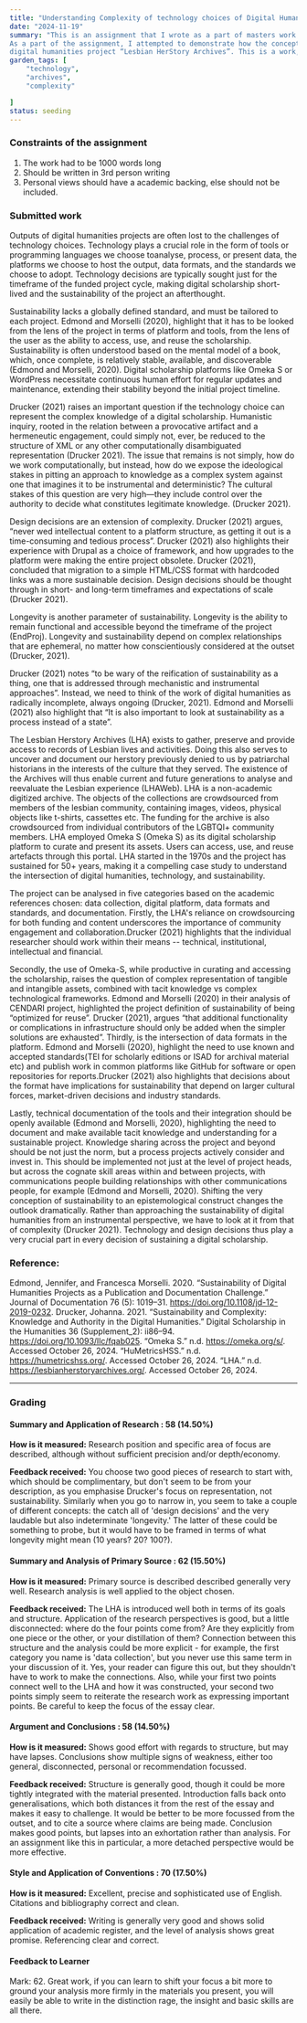 ```yaml
---
title: "Understanding Complexity of technology choices of Digital Humanities Projects"
date: "2024-11-19"
summary: "This is an assignment that I wrote as a part of masters work with a 1000 word limitation.
As a part of the assignment, I attempted to demonstrate how the concept of sustainability as applied to technology choices of digital archives can help us understand the choices made in the
digital humanities project “Lesbian HerStory Archives”. This is a work, I intend to continue focussing on. "
garden_tags: [
    "technology",
    "archives",
    "complexity"

]
status: seeding
---
```


### Constraints of the assignment
1. The work had to be 1000 words long
2. Should be written in 3rd person writing
3. Personal views should have a academic backing, else should not be included.

### Submitted work

Outputs of digital humanities projects are often lost to the challenges of technology choices.
Technology plays a crucial role in the form of tools or programming languages we choose toanalyse, process, or present data, the platforms we choose to host the output, data formats,
and the standards we choose to adopt. Technology decisions are typically sought just for the
timeframe of the funded project cycle, making digital scholarship short-lived and the
sustainability of the project an afterthought.


Sustainability lacks a globally defined standard, and must be tailored to each project.
Edmond and Morselli (2020), highlight that it has to be looked from the lens of the project in
terms of platform and tools, from the lens of the user as the ability to access, use, and reuse
the scholarship. Sustainability is often understood based on the mental model of a book,
which, once complete, is relatively stable, available, and discoverable (Edmond and Morselli,
2020). Digital scholarship platforms like Omeka S or WordPress necessitate continuous
human effort for regular updates and maintenance, extending their stability beyond the
initial project timeline.


Drucker (2021) raises an important question if the technology choice can represent the
complex knowledge of a digital scholarship. Humanistic inquiry, rooted in the relation
between a provocative artifact and a hermeneutic engagement, could simply not, ever, be
reduced to the structure of XML or any other computationally disambiguated representation
(Drucker 2021). The issue that remains is not simply, how do we work computationally, but
instead, how do we expose the ideological stakes in pitting an approach to knowledge as a
complex system against one that imagines it to be instrumental and deterministic? The
cultural stakes of this question are very high—they include control over the authority to
decide what constitutes legitimate knowledge. (Drucker 2021).


Design decisions are an extension of complexity. Drucker (2021) argues, “never wed
intellectual content to a platform structure, as getting it out is a time-consuming and tedious
process”. Drucker (2021) also highlights their experience with Drupal as a choice of
framework, and how upgrades to the platform were making the entire project obsolete.
Drucker (2021), concluded that migration to a simple HTML/CSS format with hardcoded links
was a more sustainable decision. Design decisions should be thought through in short- and
long-term timeframes and expectations of scale (Drucker 2021).


Longevity is another parameter of sustainability. Longevity is the ability to remain functional
and accessible beyond the timeframe of the project (EndProj). Longevity and sustainability
depend on complex relationships that are ephemeral, no matter how conscientiously
considered at the outset (Drucker, 2021).

Drucker (2021) notes “to be wary of the reification of sustainability as a thing, one that is
addressed through mechanistic and instrumental approaches”. Instead, we need to think of
the work of digital humanities as radically incomplete, always ongoing (Drucker, 2021).
Edmond and Morselli (2021) also highlight that “It is also important to look at sustainability
as a process instead of a state”.


The Lesbian Herstory Archives (LHA) exists to gather, preserve and provide access to records
of Lesbian lives and activities. Doing this also serves to uncover and document our herstory
previously denied to us by patriarchal historians in the interests of the culture that they
served. The existence of the Archives will thus enable current and future generations to
analyse and reevaluate the Lesbian experience (LHAWeb). LHA is a non-academic digitized
archive. The objects of the collections are crowdsourced from members of the lesbian community, containing images, videos, physical objects like t-shirts, cassettes etc. The
funding for the archive is also crowdsourced from individual contributors of the LGBTQI+
community members. LHA employed Omeka S (Omeka S) as its digital scholarship platform
to curate and present its assets. Users can access, use, and reuse artefacts through this
portal. LHA started in the 1970s and the project has sustained for 50+ years, making it a
compelling case study to understand the intersection of digital humanities, technology, and
sustainability.


The project can be analysed in five categories based on the academic references chosen:
data collection, digital platform, data formats and standards, and documentation.
Firstly, the LHA's reliance on crowdsourcing for both funding and content underscores the
importance of community engagement and collaboration.Drucker (2021) highlights that the
individual researcher should work within their means -- technical, institutional, intellectual
and financial.


Secondly, the use of Omeka-S, while productive in curating and accessing the scholarship,
raises the question of complex representation of tangible and intangible assets, combined
with tacit knowledge vs complex technological frameworks. Edmond and Morselli (2020) in
their analysis of CENDARI project, highlighted the project definition of sustainability of being
“optimized for reuse”. Drucker (2021), argues “that additional functionality or complications
in infrastructure should only be added when the simpler solutions are exhausted”.
Thirdly, is the intersection of data formats in the platform. Edmond and Morselli (2020),
highlight the need to use known and accepted standards(TEI for scholarly editions or ISAD
for archival material etc) and publish work in common platforms like GitHub for software or
open repositories for reports.Drucker (2021) also highlights that decisions about the format
have implications for sustainability that depend on larger cultural forces, market-driven
decisions and industry standards.


Lastly, technical documentation of the tools and their integration should be openly available
(Edmond and Morselli, 2020), highlighting the need to document and make available tacit
knowledge and understanding for a sustainable project. Knowledge sharing across the
project and beyond should be not just the norm, but a process projects actively consider and
invest in. This should be implemented not just at the level of project heads, but across the
cognate skill areas within and between projects, with communications people building
relationships with other communications people, for example (Edmond and Morselli, 2020).
Shifting the very conception of sustainability to an epistemological construct changes the
outlook dramatically. Rather than approaching the sustainability of digital humanities from
an instrumental perspective, we have to look at it from that of complexity (Drucker 2021).
Technology and design decisions thus play a very crucial part in every decision of sustaining
a digital scholarship.


### Reference:

Edmond, Jennifer, and Francesca Morselli. 2020. “Sustainability of Digital Humanities
Projects as a Publication and Documentation Challenge.” Journal of Documentation 76 (5):
1019–31. https://doi.org/10.1108/jd-12-2019-0232.
Drucker, Johanna. 2021. “Sustainability and Complexity: Knowledge and Authority in the
Digital Humanities.” Digital Scholarship in the Humanities 36 (Supplement_2): ii86–94.
https://doi.org/10.1093/llc/fqab025.
“Omeka S.” n.d. https://omeka.org/s/. Accessed October 26, 2024.
“HuMetricsHSS.” n.d. https://humetricshss.org/. Accessed October 26, 2024.
“LHA.” n.d. https://lesbianherstoryarchives.org/. Accessed October 26, 2024.


---

### Grading

#### Summary and Application of Research : 58 (14.50%)

**How is it measured:** Research position and specific area of focus are described, although without sufficient precision and/or depth/economy.


**Feedback received:**
You choose two good pieces of research to start with, which should be complimentary, but don't seem to be from your description, as you emphasise Drucker's focus on representation, not sustainability. Similarly when you go to narrow in, you seem to take a couple of different concepts: the catch all of 'design decisions' and the very laudable but also indeterminate 'longevity.' The latter of these could be something to probe, but it would have to be framed in terms of what longevity might mean (10 years? 20? 100?).


#### Summary and Analysis of Primary Source	: 62 (15.50%)

**How is it measured:** Primary source is described described generally very well. Research analysis is well applied to the object chosen.



**Feedback received:** The LHA is introduced well both in terms of its goals and structure. Application of the research perspectives is good, but a little disconnected: where do the four points come from? Are they explicitly from one piece or the other, or your distillation of them? Connection between this structure and the analysis could be more explicit - for example, the first category you name is 'data collection', but you never use this same term in your discussion of it. Yes, your reader can figure this out, but they shouldn't have to work to make the connections. Also, while your first two points connect well to the LHA and how it was constructed, your second two points simply seem to reiterate the research work as expressing important points. Be careful to keep the focus of the essay clear.


#### Argument and Conclusions : 58 (14.50%)

**How is it measured:** Shows good effort with regards to structure, but may have lapses. Conclusions show multiple signs of weakness, either too general, disconnected, personal or recommendation focussed.


**Feedback received:** Structure is generally good, though it could be more tightly integrated with the material presented. Introduction falls back onto generalisations, which both distances it from the rest of the essay and makes it easy to challenge. It would be better to be more focussed from the outset, and to cite a source where claims are being made. Conclusion makes good points, but lapses into an exhortation rather than analysis. For an assignment like this in particular, a more detached perspective would be more effective.

#### Style and Application of Conventions	: 70 (17.50%)

**How is it measured:** Excellent, precise and sophisticated use of English. Citations and bibliography correct and clean.


**Feedback received:** Writing is generally very good and shows solid application of academic register, and the level of analysis shows great promise. Referencing clear and correct.


#### Feedback to Learner
Mark: 62. Great work, if you can learn to shift your focus a bit more to ground your analysis more firmly in the materials you present, you will easily be able to write in the distinction rage, the insight and basic skills are all there.
